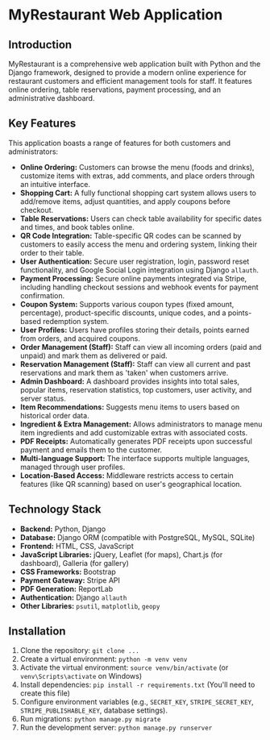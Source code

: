 # MyRestaurant Web Application

## Introduction

MyRestaurant is a comprehensive web application built with Python and the Django framework, designed to provide a modern online experience for restaurant customers and efficient management tools for staff. It features online ordering, table reservations, payment processing, and an administrative dashboard.

## Key Features

This application boasts a range of features for both customers and administrators:

* **Online Ordering:** Customers can browse the menu (foods and drinks), customize items with extras, add comments, and place orders through an intuitive interface.
* **Shopping Cart:** A fully functional shopping cart system allows users to add/remove items, adjust quantities, and apply coupons before checkout.
* **Table Reservations:** Users can check table availability for specific dates and times, and book tables online.
* **QR Code Integration:** Table-specific QR codes can be scanned by customers to easily access the menu and ordering system, linking their order to their table.
* **User Authentication:** Secure user registration, login, password reset functionality, and Google Social Login integration using Django `allauth`.
* **Payment Processing:** Secure online payments integrated via Stripe, including handling checkout sessions and webhook events for payment confirmation.
* **Coupon System:** Supports various coupon types (fixed amount, percentage), product-specific discounts, unique codes, and a points-based redemption system.
* **User Profiles:** Users have profiles storing their details, points earned from orders, and acquired coupons.
* **Order Management (Staff):** Staff can view all incoming orders (paid and unpaid) and mark them as delivered or paid.
* **Reservation Management (Staff):** Staff can view all current and past reservations and mark them as 'taken' when customers arrive.
* **Admin Dashboard:** A dashboard provides insights into total sales, popular items, reservation statistics, top customers, user activity, and server status.
* **Item Recommendations:** Suggests menu items to users based on historical order data.
* **Ingredient & Extra Management:** Allows administrators to manage menu item ingredients and add customizable extras with associated costs.
* **PDF Receipts:** Automatically generates PDF receipts upon successful payment and emails them to the customer.
* **Multi-language Support:** The interface supports multiple languages, managed through user profiles.
* **Location-Based Access:** Middleware restricts access to certain features (like QR scanning) based on user's geographical location.

## Technology Stack

* **Backend:** Python, Django
* **Database:** Django ORM (compatible with PostgreSQL, MySQL, SQLite)
* **Frontend:** HTML, CSS, JavaScript
* **JavaScript Libraries:** jQuery, Leaflet (for maps), Chart.js (for dashboard), Galleria (for gallery)
* **CSS Frameworks:** Bootstrap
* **Payment Gateway:** Stripe API
* **PDF Generation:** ReportLab
* **Authentication:** Django `allauth`
* **Other Libraries:** `psutil`, `matplotlib`, `geopy`


## Installation

1.  Clone the repository: `git clone ...`
2.  Create a virtual environment: `python -m venv venv`
3.  Activate the virtual environment: `source venv/bin/activate` (or `venv\Scripts\activate` on Windows)
4.  Install dependencies: `pip install -r requirements.txt` (You'll need to create this file)
5.  Configure environment variables (e.g., `SECRET_KEY`, `STRIPE_SECRET_KEY`, `STRIPE_PUBLISHABLE_KEY`, database settings).
6.  Run migrations: `python manage.py migrate`
7.  Run the development server: `python manage.py runserver`

